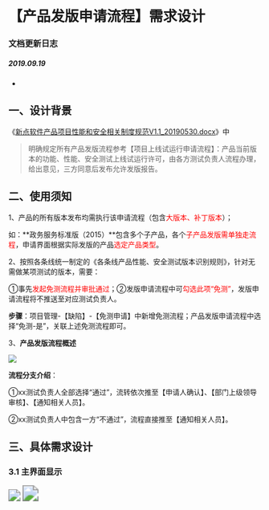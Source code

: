 #  【产品发版申请流程】需求设计

### 文档更新日志

##### 2019.09.19     

- 

## 一、设计背景

《[新点软件产品项目性能和安全相关制度规范V1.1_20190530.docx](https://oa.epoint.com.cn:8080/OA9/rest/frame/base/attach/attachAction/getContent?isCommondto=true&attachGuid=5b024225-cc2f-41d8-a26f-88dc9dfb4c3c)》中

> 明确规定所有产品发版流程参考【项目上线试运行申请流程】：产品当前版本的功能、性能、安全测试上线试运行许可，由各方测试负责人流程办理，给出意见，三方同意后发布允许发版报告。



## 二、使用须知

1、产品的所有版本发布均需执行该申请流程（包含<font color=red>大版本、补丁版本</font>）；

如：**政务服务标准版（2015）**包含多个子产品，各个<font color=red>子产品发版需单独走流程</font>，申请界面根据实际发版的产品<font color=red>选定产品类型</font>。

 

2、按照各条线统一制定的《各条线产品性能、安全测试版本识别规则》，针对无需做某项测试的版本，需要：

①事先<font color=red>发起免测流程并审批通过</font>；②发版申请流程中可<font color=red>勾选此项“免测”</font>，发版申请流程将不推送至对应测试负责人。

**步骤**：项目管理-【缺陷】-【免测申请】中新增免测流程；产品发版申请流程中选择“免测-是”，关联上述免测流程即可。



3、**产品发版流程概述**

![](C:\Users\JMX\Desktop\华为质量要求\产品发版需求\picture\产品发版流程图.png)

**流程分支介绍**：

①xx测试负责人全部选择“通过”，流转依次推至【申请人确认】、【部门上级领导审核】、【通知相关人员】。

②xx测试负责人中包含一方“不通过”，流程直接推至【通知相关人员】。



## 三、具体需求设计

### 3.1 主界面显示

<img src="C:\Users\JMX\Desktop\华为质量要求\产品发版需求\picture\01_产品发版主界面.png" style="zoom:150%;" />









<img src="C:\Users\JMX\Desktop\华为质量要求\产品发版需求\picture\产品经理申请步骤.png" style="zoom:200%;" />